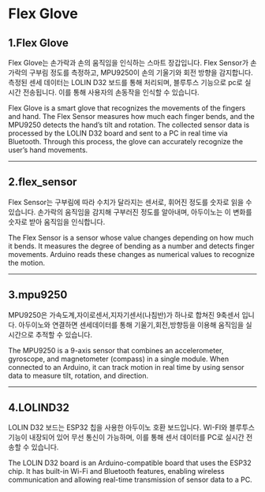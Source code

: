 # Flex Glove

## 1.Flex Glove 

Flex Glove는 손가락과 손의 움직임을 인식하는 스마트 장갑입니다.
Flex Sensor가 손가락의 구부림 정도를 측정하고, MPU9250이 손의 기울기와 회전 방향을 감지합니다.
측정된 센세 데이터는 LOLIN D32 보드를 통해 처리되며, 블루투스 기능으로 pc로 실시간 전송됩니다.
이를 통해 사용자의 손동작을 인식할 수 있습니다.

Flex Glove is a smart glove that recognizes the movements of the fingers and hand.
The Flex Sensor measures how much each finger bends, and the MPU9250 detects the hand’s tilt and rotation.
The collected sensor data is processed by the LOLIN D32 board and sent to a PC in real time via Bluetooth.
Through this process, the glove can accurately recognize the user’s hand movements.
- - - - - - 
## 2.flex_sensor

Flex Sensor는 구부림에 따라 수치가 달라지는 센서로, 휘어진 정도를 숫자로 읽을 수 있습니다. 
손가락의 움직임을 감지해 구부러진 정도를 알아내며, 아두이노는 이 변화를 숫자로 받아 움직임을 인식합니다.

The Flex Sensor is a sensor whose value changes depending on how much it bends.
It measures the degree of bending as a number and detects finger movements.
Arduino reads these changes as numerical values to recognize the motion.
- - - - - -
## 3.mpu9250

MPU9250은 가속도계,자이로센서,지자기센서(나침반)가 하나로 합쳐진 9축센서 입니다.
아두이노와 연결하면 센세데이터를 통해 기울기,회전,방향등을 이용해 움직임을 실시간으로 추적할 수 있습니다.

The MPU9250 is a 9-axis sensor that combines an accelerometer, gyroscope, and magnetometer (compass) in a single module.
When connected to an Arduino, it can track motion in real time by using sensor data to measure tilt, rotation, and direction.
- - - - - - 
## 4.LOLIND32
LOLIN D32 보드는 ESP32 칩을 사용한 아두이노 호환 보드입니다. 
WI-FI와 블루투스 기능이 내장되어 있어 무선 통신이 가능하며, 이를 통해 센서 데이터를 PC로 실시간 전송할 수 있습니다.

The LOLIN D32 board is an Arduino-compatible board that uses the ESP32 chip.
It has built-in Wi-Fi and Bluetooth features, enabling wireless communication and allowing real-time transmission of sensor data to a PC.
